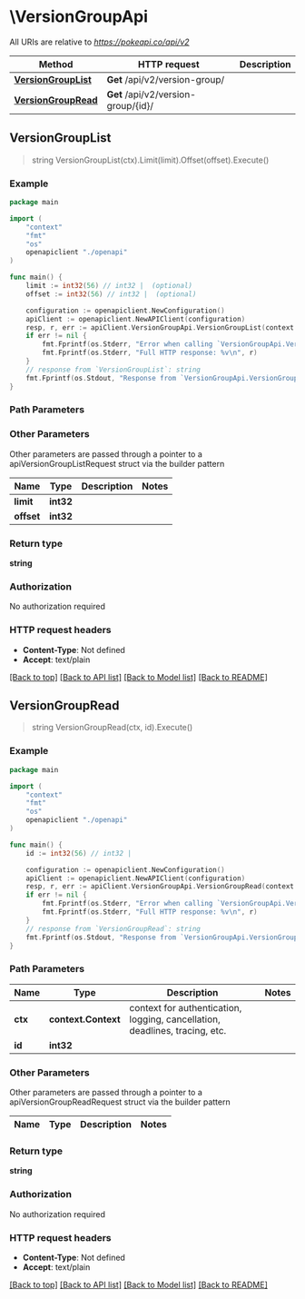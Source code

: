 # \VersionGroupApi

All URIs are relative to *https://pokeapi.co/api/v2*

Method | HTTP request | Description
------------- | ------------- | -------------
[**VersionGroupList**](VersionGroupApi.md#VersionGroupList) | **Get** /api/v2/version-group/ | 
[**VersionGroupRead**](VersionGroupApi.md#VersionGroupRead) | **Get** /api/v2/version-group/{id}/ | 



## VersionGroupList

> string VersionGroupList(ctx).Limit(limit).Offset(offset).Execute()



### Example

```go
package main

import (
    "context"
    "fmt"
    "os"
    openapiclient "./openapi"
)

func main() {
    limit := int32(56) // int32 |  (optional)
    offset := int32(56) // int32 |  (optional)

    configuration := openapiclient.NewConfiguration()
    apiClient := openapiclient.NewAPIClient(configuration)
    resp, r, err := apiClient.VersionGroupApi.VersionGroupList(context.Background()).Limit(limit).Offset(offset).Execute()
    if err != nil {
        fmt.Fprintf(os.Stderr, "Error when calling `VersionGroupApi.VersionGroupList``: %v\n", err)
        fmt.Fprintf(os.Stderr, "Full HTTP response: %v\n", r)
    }
    // response from `VersionGroupList`: string
    fmt.Fprintf(os.Stdout, "Response from `VersionGroupApi.VersionGroupList`: %v\n", resp)
}
```

### Path Parameters



### Other Parameters

Other parameters are passed through a pointer to a apiVersionGroupListRequest struct via the builder pattern


Name | Type | Description  | Notes
------------- | ------------- | ------------- | -------------
 **limit** | **int32** |  | 
 **offset** | **int32** |  | 

### Return type

**string**

### Authorization

No authorization required

### HTTP request headers

- **Content-Type**: Not defined
- **Accept**: text/plain

[[Back to top]](#) [[Back to API list]](../README.md#documentation-for-api-endpoints)
[[Back to Model list]](../README.md#documentation-for-models)
[[Back to README]](../README.md)


## VersionGroupRead

> string VersionGroupRead(ctx, id).Execute()



### Example

```go
package main

import (
    "context"
    "fmt"
    "os"
    openapiclient "./openapi"
)

func main() {
    id := int32(56) // int32 | 

    configuration := openapiclient.NewConfiguration()
    apiClient := openapiclient.NewAPIClient(configuration)
    resp, r, err := apiClient.VersionGroupApi.VersionGroupRead(context.Background(), id).Execute()
    if err != nil {
        fmt.Fprintf(os.Stderr, "Error when calling `VersionGroupApi.VersionGroupRead``: %v\n", err)
        fmt.Fprintf(os.Stderr, "Full HTTP response: %v\n", r)
    }
    // response from `VersionGroupRead`: string
    fmt.Fprintf(os.Stdout, "Response from `VersionGroupApi.VersionGroupRead`: %v\n", resp)
}
```

### Path Parameters


Name | Type | Description  | Notes
------------- | ------------- | ------------- | -------------
**ctx** | **context.Context** | context for authentication, logging, cancellation, deadlines, tracing, etc.
**id** | **int32** |  | 

### Other Parameters

Other parameters are passed through a pointer to a apiVersionGroupReadRequest struct via the builder pattern


Name | Type | Description  | Notes
------------- | ------------- | ------------- | -------------


### Return type

**string**

### Authorization

No authorization required

### HTTP request headers

- **Content-Type**: Not defined
- **Accept**: text/plain

[[Back to top]](#) [[Back to API list]](../README.md#documentation-for-api-endpoints)
[[Back to Model list]](../README.md#documentation-for-models)
[[Back to README]](../README.md)

